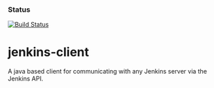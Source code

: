 ### Status
[![Build Status](https://travis-ci.org/sandeepmahanty/jenkins-client.png)](https://travis-ci.org/sandeepmahanty/jenkins-client)
# jenkins-client
A java based client for communicating with any Jenkins server via the Jenkins API.
